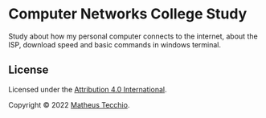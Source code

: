 # Computer Networks College Study

Study about how my personal computer connects to the internet, about the ISP, download speed and basic commands in windows terminal.

## License

Licensed under the  [Attribution 4.0 International](./LICENSE).

Copyright © 2022 [Matheus Tecchio](https://github.com/matheustecchio).
